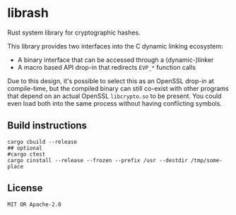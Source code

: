 # librash

Rust system library for cryptographic hashes.

This library provides two interfaces into the C dynamic linking ecosystem:

- A binary interface that can be accessed through a (dynamic-)linker
- A macro based API drop-in that redirects `EVP_*` function calls

Due to this design, it's possible to select this as an OpenSSL drop-in at
compile-time, but the compiled binary can still co-exist with other programs
that depend on an actual OpenSSL `libcrypto.so` to be present. You could even
load both into the same process without having conflicting symbols.

## Build instructions

```
cargo cbuild --release
## optional
#cargo ctest
cargo cinstall --release --frozen --prefix /usr --destdir /tmp/some-place
```

## License

`MIT OR Apache-2.0`
